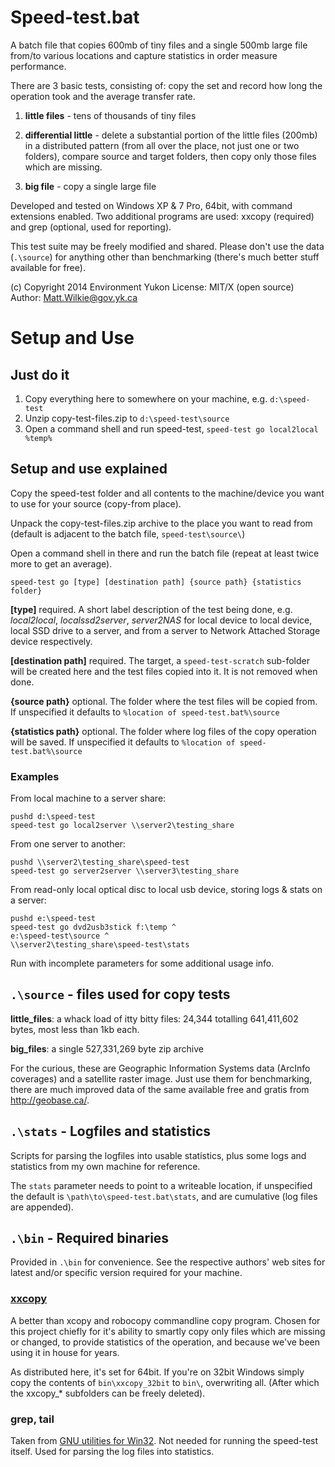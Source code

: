 # Speed-test.bat

A batch file that copies 600mb of tiny files and a single 500mb large file from/to various locations and capture statistics in order measure performance.

There are 3 basic tests, consisting of: copy the set and record how long the operation took and the average transfer rate.

1. **little files** - tens of thousands of tiny files

2. **differential little** - delete a substantial portion of the little files (200mb) in a distributed pattern (from all over the place, not just one or two folders), compare source and target folders, then copy only those files which are missing.

3. **big file** - copy a single large file


Developed and tested on Windows XP & 7 Pro, 64bit, with command extensions enabled. Two additional programs are used: xxcopy (required) and grep (optional, used for reporting).

This test suite may be freely modified and shared. Please don't use the data (`.\source`) for anything other than benchmarking (there's much better stuff available for free).

(c) Copyright 2014 Environment Yukon
License: MIT/X (open source)
Author:  Matt.Wilkie@gov.yk.ca

# Setup and Use

## Just do it

1. Copy everything here to somewhere on your machine, e.g. `d:\speed-test`
2. Unzip copy-test-files.zip to `d:\speed-test\source` 
3. Open a command shell and run speed-test, `speed-test go local2local %temp%`


## Setup and use explained
Copy the speed-test folder and all contents to the machine/device you want to use for your source (copy-from place).

Unpack the copy-test-files.zip archive to the place you want to read from (default is adjacent to the batch file, `speed-test\source\`) 

Open a command shell in there and run the batch file (repeat at least twice more to get an average).

    speed-test go [type] [destination path] {source path} {statistics folder}

**[type]** required. A short label description of the test being done, e.g. *local2local*, *localssd2server*, *server2NAS* for local device to local device, local SSD drive to a server, and from a server to Network Attached Storage device respectively.

**[destination path]** required. The target, a `speed-test-scratch` sub-folder will be created here and the test files copied into it. It is not removed when done.

**{source path}** optional. The folder where the test files will be copied from. If unspecified it defaults to `%location of speed-test.bat%\source`

**{statistics path}** optional. The folder where log files of the copy operation will be saved. If unspecified it defaults to `%location of speed-test.bat%\source`
 

### Examples 

From local machine to a server share:

    pushd d:\speed-test
    speed-test go local2server \\server2\testing_share

From one server to another:

    pushd \\server2\testing_share\speed-test
    speed-test go server2server \\server3\testing_share

From read-only local optical disc to local usb device, storing logs & stats on a server:

    pushd e:\speed-test
    speed-test go dvd2usb3stick f:\temp ^
    e:\speed-test\source ^
    \\server2\testing_share\speed-test\stats

Run with incomplete parameters for some additional usage info.


## `.\source` - files used for copy tests

**little_files**: a whack load of itty bitty files: 24,344 totalling 641,411,602 bytes, most less than 1kb each.

**big_files**: a single 527,331,269 byte zip archive

For the curious, these are Geographic Information Systems data (ArcInfo coverages) and a satellite raster image. Just use them for benchmarking, there are much improved data of the same available free and gratis from http://geobase.ca/.


## `.\stats` - Logfiles and statistics

Scripts for parsing the logfiles into usable statistics, plus some logs and statistics from my own machine for reference.

The `stats` parameter needs to point to a writeable location, if unspecified the default is `\path\to\speed-test.bat\stats`, and are cumulative (log files are appended).


## `.\bin` - Required binaries

Provided in `.\bin` for convenience. See the respective authors' web sites for latest and/or specific version required for your machine.

### [xxcopy](www.xxcopy.com)

A better than xcopy and robocopy commandline copy program. Chosen for this project chiefly for it's ability to smartly copy only files which are missing or changed, to provide statistics of the operation, and because we've been using it in house for years.

As distributed here, it's set for 64bit. If you're on 32bit Windows simply copy the contents  of `bin\xxcopy_32bit` to `bin\`, overwriting all. (After which the xxcopy_* subfolders can be freely deleted).

### grep, tail

Taken from [GNU utilities for Win32](http://unxutils.sourceforge.net/). Not needed for running the speed-test itself. Used for parsing the log files into statistics.  




